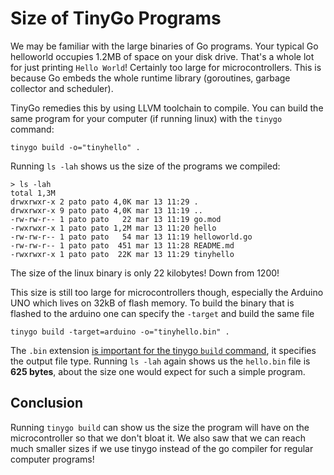 # Size of TinyGo Programs

We may be familiar with the large binaries of Go programs. Your typical Go helloworld occupies 1.2MB of space on your disk drive. That's a whole lot for just printing `Hello World`! Certainly too large for microcontrollers. This is because Go embeds the whole runtime library (goroutines, garbage collector and scheduler).

TinyGo remedies this by using LLVM toolchain to compile. You can build the same program for your computer (if running linux) with the `tinygo` command:

```console
tinygo build -o="tinyhello" .
```

Running `ls -lah` shows us the size of the programs we compiled:

```console
> ls -lah
total 1,3M
drwxrwxr-x 2 pato pato 4,0K mar 13 11:29 .
drwxrwxr-x 9 pato pato 4,0K mar 13 11:19 ..
-rw-rw-r-- 1 pato pato   22 mar 13 11:19 go.mod
-rwxrwxr-x 1 pato pato 1,2M mar 13 11:20 hello
-rw-rw-r-- 1 pato pato   54 mar 13 11:19 helloworld.go
-rw-rw-r-- 1 pato pato  451 mar 13 11:28 README.md
-rwxrwxr-x 1 pato pato  22K mar 13 11:29 tinyhello
```

The size of the linux binary is only 22 kilobytes! Down from 1200!

This size is still too large for microcontrollers though, especially the Arduino UNO which lives on 32kB of flash memory. To build the binary that is flashed to the arduino one can specify the `-target` and build the same file

```console
tinygo build -target=arduino -o="tinyhello.bin" .
```

The `.bin` extension [is important for the tinygo `build` command](https://tinygo.org/usage/subcommands/), it specifies the output file type. Running `ls -lah` again shows us the `hello.bin` file is **625 bytes**, about the size one would expect for such a simple program.

## Conclusion
Running `tinygo build` can show us the size the program will have on the microcontroller so that we don't bloat it. We also saw that we can reach much smaller sizes if we use tinygo instead of the go compiler for regular computer programs!